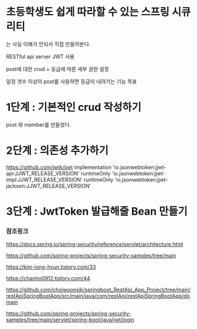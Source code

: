 # 초등학생도 쉽게 따라할 수 있는 스프링 시큐리티

는 사실 이해가 안되서 직접 만들어본다.

RESTful api server
JWT 사용

post에 대한 crud + 등급에 따른 세부 권한 설정

일정 갯수 이상의 post를 사용하면 등급이 내려가는 기능 목표


# 1단계 : 기본적인 crud 작성하기

post 와 member를 만들었다.

# 2단계 : 의존성 추가하기

https://github.com/jwtk/jjwt
implementation 'io.jsonwebtoken:jjwt-api:JJWT_RELEASE_VERSION'
runtimeOnly 'io.jsonwebtoken:jjwt-impl:JJWT_RELEASE_VERSION'
runtimeOnly 'io.jsonwebtoken:jjwt-jackson:JJWT_RELEASE_VERSION'


# 3단계 : JwtToken 발급해줄 Bean 만들기





### 참조링크

https://docs.spring.io/spring-security/reference/servlet/architecture.html

https://github.com/spring-projects/spring-security-samples/tree/main

https://kim-jong-hyun.tistory.com/33

https://chanho0912.tistory.com/44

https://github.com/choiwoonsik/springboot_RestApi_App_Project/tree/main/restApiSpringBootApp/src/main/java/com/restApi/restApiSpringBootApp/domain

https://github.com/spring-projects/spring-security-samples/tree/main/servlet/spring-boot/java/jwt/login

